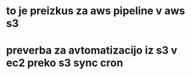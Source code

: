 # to je preizkus za aws pipeline v aws s3
# preverba za avtomatizacijo iz s3 v ec2 preko s3 sync cron
